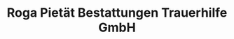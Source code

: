 ---
title: "Roga Pietät Bestattungen Trauerhilfe GmbH"
url: /ilmenau/roga-pietaet-bestattungen-trauerhilfe-gmbh/
shop: Bestattungen
---